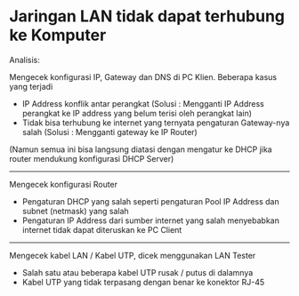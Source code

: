 # Jaringan LAN tidak dapat terhubung ke Komputer

Analisis:

Mengecek konfigurasi IP, Gateway dan DNS di PC Klien. Beberapa kasus yang terjadi
- IP Address konflik antar perangkat (Solusi : Mengganti IP Address perangkat ke IP address yang belum terisi oleh perangkat lain)
- Tidak bisa terhubung ke internet yang ternyata pengaturan Gateway-nya salah (Solusi : Mengganti gateway ke IP Router)

(Namun semua ini bisa langsung diatasi dengan mengatur ke DHCP jika router mendukung konfigurasi DHCP Server)

---
Mengecek konfigurasi Router
- Pengaturan DHCP yang salah seperti pengaturan Pool IP Address dan subnet (netmask) yang salah
- Pengaturan IP Address dari sumber internet yang salah menyebabkan internet tidak dapat diteruskan ke PC Client
---
Mengecek kabel LAN / Kabel UTP, dicek menggunakan LAN Tester
- Salah satu atau beberapa kabel UTP rusak / putus di dalamnya
- Kabel UTP yang tidak terpasang dengan benar ke konektor RJ-45 
